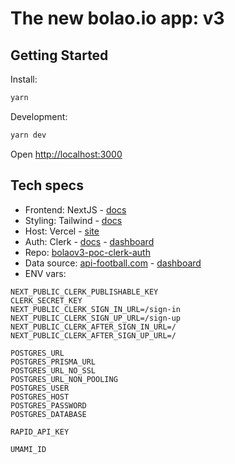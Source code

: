 # The new bolao.io app: v3

## Getting Started

Install:

```bash
yarn
```

Development:

```bash
yarn dev
```

Open [http://localhost:3000](http://localhost:3000)

## Tech specs

- Frontend: NextJS - [docs](https://nextjs.org/docs)
- Styling: Tailwind - [docs](https://tailwindcss.com/docs/installation)
- Host: Vercel - [site](https://vercel.com)
- Auth: Clerk - [docs](https://clerk.com/docs/references/nextjs/overview) - [dashboard](https://dashboard.clerk.com/)
- Repo: [bolaov3-poc-clerk-auth](https://github.com/kevinch/bolaov3-poc-clerk-auth)
- Data source: [api-football.com](https://www.api-football.com/documentation-v3) - [dashboard](https://dashboard.api-football.com/)
- ENV vars:

```
NEXT_PUBLIC_CLERK_PUBLISHABLE_KEY
CLERK_SECRET_KEY
NEXT_PUBLIC_CLERK_SIGN_IN_URL=/sign-in
NEXT_PUBLIC_CLERK_SIGN_UP_URL=/sign-up
NEXT_PUBLIC_CLERK_AFTER_SIGN_IN_URL=/
NEXT_PUBLIC_CLERK_AFTER_SIGN_UP_URL=/

POSTGRES_URL
POSTGRES_PRISMA_URL
POSTGRES_URL_NO_SSL
POSTGRES_URL_NON_POOLING
POSTGRES_USER
POSTGRES_HOST
POSTGRES_PASSWORD
POSTGRES_DATABASE

RAPID_API_KEY

UMAMI_ID
```
